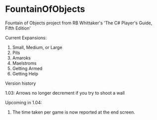 # FountainOfObjects
Fountain of Objects project from RB Whittaker's 'The C# Player's Guide, Fifth Edition'

Current Expansions:

1. Small, Medium, or Large
2. Pits
3. Amaroks
4. Maelstroms
5. Getting Armed
6. Getting Help

Version history

1.03: Arrows no longer decrement if you try to shoot a wall

Upcoming in 1.04:

1. The time taken per game is now reported at the end screen.